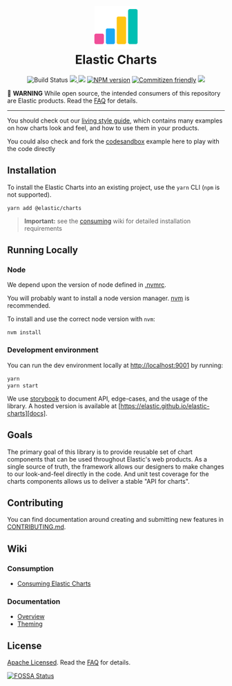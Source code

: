 <h1 align="center">
  <img src="https://raw.githubusercontent.com/elastic/elastic-charts/master/public/logo.png" alt="elastic-charts logo" width="100" /><br />
  Elastic Charts
</h1>
<p align="center">
  <img alt="Build Status" src="https://github.com/elastic/elastic-charts/workflows/Unit%20testing/badge.svg?branch=master">
  <a href="https://codecov.io/gh/elastic/elastic-charts">
    <img src="https://codecov.io/gh/elastic/elastic-charts/branch/master/graph/badge.svg" />
  </a>
<a href="https://app.fossa.io/projects/git%2Bgithub.com%2Felastic%2Felastic-charts?ref=badge_shield" alt="FOSSA Status"><img src="https://app.fossa.io/api/projects/git%2Bgithub.com%2Felastic%2Felastic-charts.svg?type=shield"/></a>
  <a href="https://www.npmjs.com/@elastic/charts"><img alt="NPM version" src="https://img.shields.io/npm/v/@elastic/charts.svg?style=flat"></a>
  <a href="http://commitizen.github.io/cz-cli/"><img alt="Commitizen friendly" src="https://img.shields.io/badge/commitizen-friendly-brightgreen.svg"></a>
  <a href="https://elastic.github.io/elastic-charts">
    <img src="https://img.shields.io/static/v1?label=examples&message=storybook&color=blueviolet">
  </a>
</p>

🚨 **WARNING** While open source, the intended consumers of this repository are Elastic products. Read the [FAQ][faq] for details.

---

You should check out our [living style guide][docs], which contains many examples on how charts look and feel, and how to use them in your products.

You could also check and fork the [codesandbox](https://codesandbox.io/s/elastic-charts-playground-87y7g?file=/src/App.tsx) example here to play with the code directly

## Installation

To install the Elastic Charts into an existing project, use the `yarn` CLI (`npm` is not supported).

```
yarn add @elastic/charts
```

> **Important:** see the [consuming] wiki for detailed installation requirements

## Running Locally

### Node

We depend upon the version of node defined in [.nvmrc](.nvmrc).

You will probably want to install a node version manager. [nvm](https://github.com/creationix/nvm) is recommended.

To install and use the correct node version with `nvm`:

```
nvm install
```

### Development environment

You can run the dev environment locally at [http://localhost:9001](http://localhost:9001/) by running:

```
yarn
yarn start
```

We use [storybook](https://storybook.js.org) to document API, edge-cases, and the usage of the library.
A hosted version is available at [https://elastic.github.io/elastic-charts][docs].

## Goals

The primary goal of this library is to provide reusable set of chart components that can be used throughout Elastic's web products.
As a single source of truth, the framework allows our designers to make changes to our look-and-feel directly in the code. And unit test coverage for the charts components allows us to deliver a stable "API for charts".

## Contributing

You can find documentation around creating and submitting new features in [CONTRIBUTING.md][contributing].

## Wiki

### Consumption

- [Consuming Elastic Charts][consuming]

### Documentation

- [Overview][overview]
- [Theming][theming]

## License

[Apache Licensed][license]. Read the [FAQ][faq] for details.

[license]: LICENSE.txt
[faq]: FAQ.md
[docs]: https://elastic.github.io/elastic-charts/
[consuming]: wiki/consuming.md
[overview]: wiki/overview.md
[theming]: wiki/theming.md
[contributing]: CONTRIBUTING.md


[![FOSSA Status](https://app.fossa.io/api/projects/git%2Bgithub.com%2Felastic%2Felastic-charts.svg?type=large)](https://app.fossa.io/projects/git%2Bgithub.com%2Felastic%2Felastic-charts?ref=badge_large)
